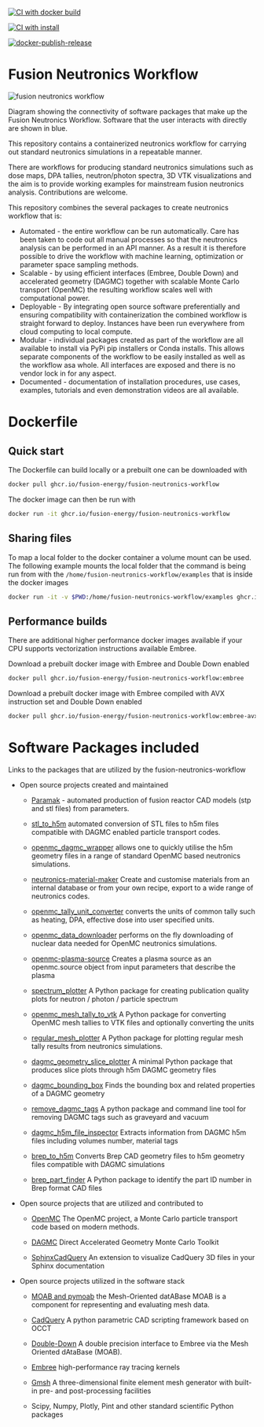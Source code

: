 [![CI with docker build](https://github.com/fusion-energy/fusion_neutronics_workflow/actions/workflows/ci_with_docker_build.yml/badge.svg)](https://github.com/fusion-energy/fusion_neutronics_workflow/actions/workflows/ci_with_docker_build.yml)

[![CI with install](https://github.com/fusion-energy/fusion_neutronics_workflow/actions/workflows/ci_with_install.yml/badge.svg)](https://github.com/fusion-energy/fusion_neutronics_workflow/actions/workflows/ci_with_install.yml)

[![docker-publish-release](https://github.com/fusion-energy/fusion_neutronics_workflow/actions/workflows/docker_publish.yml/badge.svg?event=release)](https://github.com/fusion-energy/fusion_neutronics_workflow/actions/workflows/docker_publish.yml)


# Fusion Neutronics Workflow

![fusion neutronics workflow](https://user-images.githubusercontent.com/8583900/150701623-29fbf50b-0203-4818-b318-2f3a996e1db7.png)

Diagram showing the connectivity of software packages that make up the Fusion
Neutronics Workflow. Software that the user interacts with directly are shown
in blue.

This repository contains a containerized neutronics workflow for carrying out
standard neutronics simulations in a repeatable manner.

There are workflows for producing standard neutronics simulations such as dose
maps, DPA tallies, neutron/photon spectra, 3D VTK visualizations and the aim is
to provide working examples for mainstream fusion neutronics analysis.
Contributions are welcome.

This repository combines the several packages to create neutronics workflow
that is:

- Automated - the entire workflow can be run automatically. Care has been taken
    to code out all manual processes so that the neutronics analysis can be
    performed in an API manner. As a result it is therefore possible to drive
    the workflow with machine learning, optimization or parameter space
    sampling methods.
- Scalable - by using efficient interfaces (Embree, Double Down) and
    accelerated geometry (DAGMC) together with scalable Monte Carlo transport
    (OpenMC) the resulting workflow scales well with computational power.
- Deployable - By integrating open source software preferentially and ensuring
    compatibility with containerization the combined workflow is straight
    forward to deploy. Instances have been run everywhere from cloud computing
    to local compute.
- Modular - individual packages created as part of the workflow are all
    available to install via PyPi pip installers or Conda installs. This allows
    separate components of the workflow to be easily installed as well as the
    workflow asa  whole. All interfaces are exposed and there is no vendor lock
    in for any aspect.
- Documented - documentation of installation procedures, use cases, examples,
    tutorials and even demonstration videos are all available.

# Dockerfile

## Quick start

The Dockerfile can build locally or a prebuilt one can be downloaded with
```bash
docker pull ghcr.io/fusion-energy/fusion-neutronics-workflow
```

The docker image can then be run with
```bash
docker run -it ghcr.io/fusion-energy/fusion-neutronics-workflow
```

## Sharing files

To map a local folder to the docker container a volume mount can be used.
The following example mounts the local folder that the command is being run from with the ```/home/fusion-neutronics-workflow/examples``` that is inside the docker
images
```bash
docker run -it -v $PWD:/home/fusion-neutronics-workflow/examples ghcr.io/fusion-energy/fusion-neutronics-workflow
```

## Performance builds

There are additional higher performance docker images available if your CPU
supports vectorization instructions available Embree.

Download a prebuilt docker image with Embree and Double Down enabled
```bash
docker pull ghcr.io/fusion-energy/fusion-neutronics-workflow:embree
```

Download a prebuilt docker image with Embree compiled with AVX instruction set and Double Down enabled
```bash
docker pull ghcr.io/fusion-energy/fusion-neutronics-workflow:embree-avx
```


# Software Packages included

Links to the packages that are utilized by the fusion-neutronics-workflow

* Open source projects created and maintained

    * [Paramak](https://github.com/fusion-energy/openmc_data_downloader) -
    automated production of fusion reactor CAD models (stp and stl files) from
    parameters.

    * [stl_to_h5m](https://github.com/fusion-energy/stl_to_h5m) automated
    conversion of STL files to h5m files compatible with DAGMC enabled
    particle transport codes.

    * [openmc_dagmc_wrapper](https://github.com/fusion-energy/openmc-dagmc-wrapper)
    allows one to quickly utilise the h5m geometry files in a range of
    standard OpenMC based neutronics simulations.

    * [neutronics-material-maker](https://github.com/fusion-energy/neutronics_material_maker)
    Create and customise materials from an internal database or from your own
    recipe, export to a wide range of neutronics codes.

    * [openmc_tally_unit_converter](https://github.com/openmc-data-storage/openmc_tally_unit_converter) converts the units of common tally such as
    heating, DPA, effective dose into user specified units. 

    * [openmc_data_downloader](https://github.com/openmc-data-storage/openmc_data_downloader) performs on the fly downloading of nuclear data
    needed for OpenMC neutronics simulations.

    * [openmc-plasma-source](https://github.com/fusion-energy/openmc-plasma-source/)
    Creates a plasma source as an openmc.source object from input parameters that describe the plasma 

    * [spectrum_plotter](https://github.com/fusion-energy/spectrum_plotter)
    A Python package for creating publication quality plots for neutron / photon / particle spectrum 

    * [openmc_mesh_tally_to_vtk](https://github.com/fusion-energy/openmc_mesh_tally_to_vtk)
    A Python package for converting OpenMC mesh tallies to VTK files and optionally converting the units 

    * [regular_mesh_plotter](https://github.com/fusion-energy/regular_mesh_plotter)
    A Python package for plotting regular mesh tally results from neutronics simulations. 

    * [dagmc_geometry_slice_plotter](https://github.com/fusion-energy/dagmc_geometry_slice_plotter) A minimal Python package that produces slice plots through h5m DAGMC geometry files 

    * [dagmc_bounding_box](https://github.com/fusion-energy/dagmc_bounding_box)
    Finds the bounding box and related properties of a DAGMC geometry 

    * [remove_dagmc_tags](https://github.com/svalinn/remove_dagmc_tags) A python package and command line tool for removing DAGMC tags such as graveyard and vacuum 

    * [dagmc_h5m_file_inspector](https://github.com/fusion-energy/dagmc_h5m_file_inspector)
    Extracts information from DAGMC h5m files including volumes number, material tags 

    * [brep_to_h5m](https://github.com/fusion-energy/brep_to_h5m) Converts Brep CAD geometry files to h5m geometry files compatible with DAGMC simulations 

    * [brep_part_finder](https://github.com/fusion-energy/brep_part_finder) A Python package to identify the part ID number in Brep format CAD files 

* Open source projects that are utilized and contributed to

    * [OpenMC](https://github.com/openmc-dev/openmc) The OpenMC project, a
    Monte Carlo particle transport code based on modern methods.

    * [DAGMC](https://github.com/svalinn/DAGMC) Direct Accelerated Geometry
    Monte Carlo Toolkit

    * [SphinxCadQuery](https://github.com/CadQuery/sphinxcadquery) An extension to visualize CadQuery 3D files in your Sphinx documentation 


* Open source projects utilized in the software stack

    * [MOAB and pymoab](https://github.com/svalinn/Cubit-plugin/) the
      Mesh-Oriented datABase MOAB is a component for representing and evaluating
      mesh data.

    * [CadQuery](https://github.com/cadquery/cadquery) A python parametric CAD
      scripting framework based on OCCT 

    * [Double-Down](https://github.com/pshriwise/double-down) A double precision 
       interface to Embree via the Mesh Oriented dAtaBase (MOAB). 

    * [Embree](https://github.com/embree/embree) high-performance ray tracing
       kernels
    
    * [Gmsh](https://gitlab.onelab.info/gmsh/gmsh) A three-dimensional finite
       element mesh generator with built-in pre- and post-processing facilities
    
    * Scipy, Numpy, Plotly, Pint and other standard scientific Python packages
